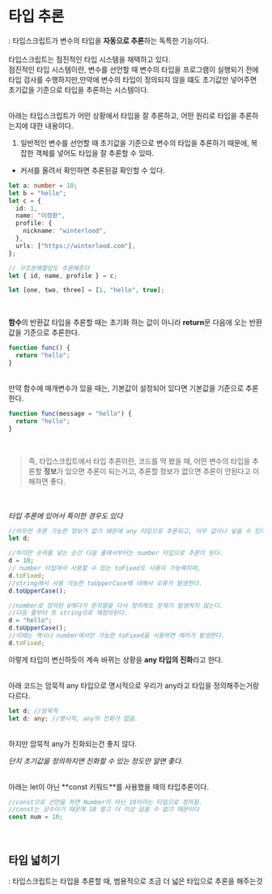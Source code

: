 # 타입 추론

: 타입스크립트가 변수의 타입을 **자동으로 추론**하는 독특한 기능이다.<br> <br>
타입스크립트는 점진적인 타입 시스템을 채택하고 있다. <br>
점진적인 타입 시스템이란, 변수를 선언할 때 변수의 타입을 프로그램이 실행되기 전에 타입 검사를 수행하지만,만약에 변수의 타입이 정의되지 않을 떄도 초기값만 넣어주면 초기값을 기준으로 타입을 추론하는 시스템이다.

<br> 
아래는 타입스크립트가 어떤 상황에서 타입을 잘 추론하고, 어떤 원리로 타입을 추론하는지에 대한 내용이다.

1. 일반적인 변수를 선언할 때
   초기값을 기준으로 변수의 타입을 추론하기 때문에, 복잡한 객체를 넣어도 타입을 잘 추론할 수 있따.

- 커서를 올려서 확인하면 추론된걸 확인할 수 있다.

```ts
let a: number = 10;
let b = "hello";
let c = {
  id: 1,
  name: "이정환",
  profile: {
    nickname: "winterlood",
  },
  urls: ["https://winterlood.com"],
};

// 구조분해할당도 추론해준다
let { id, name, profile } = c;

let [one, two, three] = [1, "hello", true];
```

<br>

**함수**의 반환값 타입을 추론할 때는 초기화 하는 값이 아니라 **return**문 다음에 오는 반환값을 기준으로 추론한다.

```ts
function func() {
  return "hello";
}
```

<br>
만약 함수에 매개변수가 있을 때는, 기본값이 설정되어 있다면 기본값을 기준으로 추론한다.

```ts
function func(message = "hello") {
  return "hello";
}
```

<br>

> 즉, 타입스크립트에서 타입 추론이란, 코드를 딱 봤을 때, 어떤 변수의 타입을 추론할 **정보**가 있으면 추론이 되는거고, 추론할 정보가 없으면 추론이 안된다고 이해하면 좋다.

<br><br>
_타입 추론에 있어서 특이한 경우도 있다_

```ts
//아무런 추론 가능한 정보가 없기 때문에 any 타입으로 추론되고, 아무 값이나 넣을 수 있다.
let d;

//하지만 숫자를 넣는 순간 다음 줄에서부터는 number 타입으로 추론이 된다.
d = 10;
// number 타입에서 사용할 수 있는 toFixed도 사용이 가능해지며,
d.toFixed;
//string에서 사용 가능한 toUpperCase에 대해서 오류가 발생한다.
d.toUpperCase();

//number로 정의된 d에다가 문자열을 다시 정의해도 문제가 발생하지 않는다.
//다음 줄부터 또 string으로 재정의된다.
d = "hello";
d.toUpperCase();
//이때는 역시나 number에서만 가능한 toFixed을 사용하면 에러가 발생한다.
d.toFixed;
```

이렇게 타입이 변신하듯이 계속 바뀌는 상황을 **any 타입의 진화**라고 한다.

<br>
아래 코드는 암묵적 any 타입으로 명시적으로 우리가 any라고 타입을 정의해주는거랑 다르다.

```ts
let d; //암묵적
let d: any; //명시적, any의 진화가 없음.
```

<br>
하지만 암묵적 any가 진화되는건 좋지 않다.

_단지 초기값을 정의하지면 진화할 수 있는 정도만 알면 좋다._

<br>
아래는 let이 아닌 **const 키워드**를 사용했을 때의 타입추론이다.

```ts
//const으로 선언을 하면 Number이 아닌 10이라는 타입으로 정의됨.
//const는 상수이기 때문에 10 말고 더 이상 담을 수 없기 때문이다
const num = 10;
```

<br>

## 타입 넓히기

: 타입스크립트는 타입을 추론할 때, 범용적으로 조금 더 넓은 타입으로 추론을 해주는것
